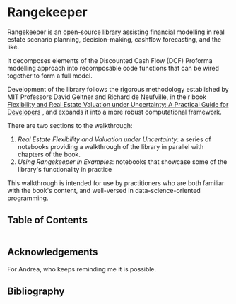# Rangekeeper

Rangekeeper is an open-source 
[library](https://github.com/daniel-fink/rangekeeper) assisting financial 
modelling in real estate scenario planning, decision-making, cashflow 
forecasting, and the like.

It decomposes elements of the Discounted Cash Flow (DCF) Proforma modelling 
approach into recomposable code functions that can be wired together to form a 
full model.

Development of the library follows the rigorous methodology established by MIT 
Professors David Geltner and Richard de Neufville, in their book [Flexibility 
and Real Estate Valuation under Uncertainty: A Practical Guide for 
Developers](https://www.wiley.com/go/geltner-deneufville/flexibility-and-real-estate-valuation)
, and expands it into a more robust computational framework.

There are two sections to the walkthrough:
1. *Real Estate Flexibility and Valuation under Uncertainty*: a series of 
   notebooks providing a walkthrough of the library in parallel with chapters of
   the book. 
2. *Using Rangekeeper in Examples*: notebooks that showcase some of the 
   library's functionality in practice 

This walkthrough is intended for use by practitioners who are both familiar with 
the book's content, and well-versed in data-science-oriented programming. 

## Table of Contents
```{tableofcontents}
```

## Acknowledgements
For Andrea, who keeps reminding me it is possible.

## Bibliography
```{bibliography}
```